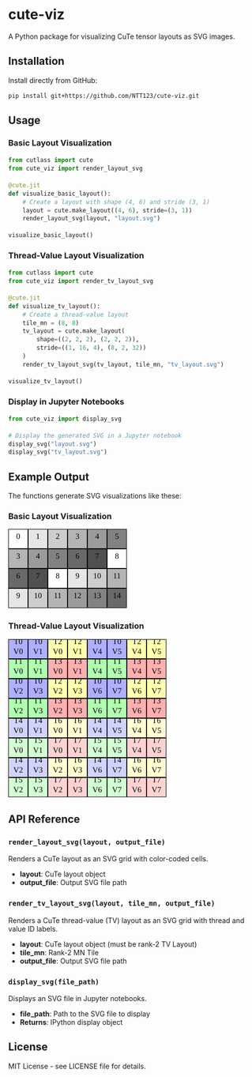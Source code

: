 # cute-viz

A Python package for visualizing CuTe tensor layouts as SVG images.

## Installation

Install directly from GitHub:

```bash
pip install git+https://github.com/NTT123/cute-viz.git
```

## Usage

### Basic Layout Visualization

```python
from cutlass import cute
from cute_viz import render_layout_svg

@cute.jit
def visualize_basic_layout():
    # Create a layout with shape (4, 6) and stride (3, 1)
    layout = cute.make_layout((4, 6), stride=(3, 1))
    render_layout_svg(layout, "layout.svg")

visualize_basic_layout()
```

### Thread-Value Layout Visualization

```python
from cutlass import cute
from cute_viz import render_tv_layout_svg

@cute.jit
def visualize_tv_layout():
    # Create a thread-value layout
    tile_mn = (8, 8)
    tv_layout = cute.make_layout(
        shape=((2, 2, 2), (2, 2, 2)),
        stride=((1, 16, 4), (8, 2, 32))
    )
    render_tv_layout_svg(tv_layout, tile_mn, "tv_layout.svg")

visualize_tv_layout()
```

### Display in Jupyter Notebooks

```python
from cute_viz import display_svg

# Display the generated SVG in a Jupyter notebook
display_svg("layout.svg")
display_svg("tv_layout.svg")
```

## Example Output

The functions generate SVG visualizations like these:

### Basic Layout Visualization
![Basic Layout](assets/layout.svg)

### Thread-Value Layout Visualization
![TV Layout](assets/tv_layout.svg)

## API Reference

### `render_layout_svg(layout, output_file)`

Renders a CuTe layout as an SVG grid with color-coded cells.

- **layout**: CuTe layout object
- **output_file**: Output SVG file path

### `render_tv_layout_svg(layout, tile_mn, output_file)`

Renders a CuTe thread-value (TV) layout as an SVG grid with thread and value ID labels.

- **layout**: CuTe layout object (must be rank-2 TV Layout)
- **tile_mn**: Rank-2 MN Tile
- **output_file**: Output SVG file path

### `display_svg(file_path)`

Displays an SVG file in Jupyter notebooks.

- **file_path**: Path to the SVG file to display
- **Returns**: IPython display object

## License

MIT License - see LICENSE file for details.
